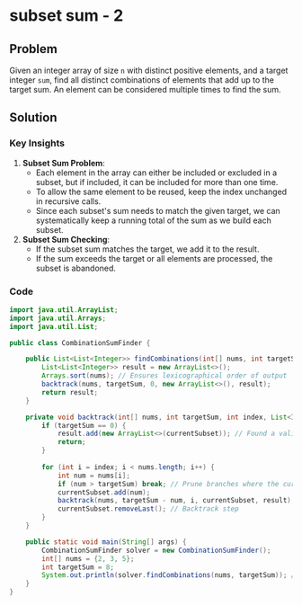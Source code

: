 # subset sum - 2
## Problem
Given an integer array of size `n` with distinct positive elements, and a target integer `sum`, find all distinct combinations of elements that add up to the target sum. An element can be considered multiple times to find the sum.

## Solution
### Key Insights
1. **Subset Sum Problem**:
    - Each element in the array can either be included or excluded in a subset, but if included, it can be included for more than one time.
    - To allow the same element to be reused, keep the index unchanged in recursive calls.
    - Since each subset's sum needs to match the given target, we can systematically keep a running total of the sum as we build each subset.
2. **Subset Sum Checking**:
    - If the subset sum matches the target, we add it to the result.
    - If the sum exceeds the target or all elements are processed, the subset is abandoned.

### Code
```java
import java.util.ArrayList;
import java.util.Arrays;
import java.util.List;

public class CombinationSumFinder {

    public List<List<Integer>> findCombinations(int[] nums, int targetSum) {
        List<List<Integer>> result = new ArrayList<>();
        Arrays.sort(nums); // Ensures lexicographical order of output
        backtrack(nums, targetSum, 0, new ArrayList<>(), result);
        return result;
    }

    private void backtrack(int[] nums, int targetSum, int index, List<Integer> currentSubset, List<List<Integer>> result) {
        if (targetSum == 0) {
            result.add(new ArrayList<>(currentSubset)); // Found a valid combination
            return;
        }
        
        for (int i = index; i < nums.length; i++) {
            int num = nums[i];
            if (num > targetSum) break; // Prune branches where the current element exceeds targetSum
            currentSubset.add(num);
            backtrack(nums, targetSum - num, i, currentSubset, result); // Allow reuse of the current element
            currentSubset.removeLast(); // Backtrack step
        }
    }

    public static void main(String[] args) {
        CombinationSumFinder solver = new CombinationSumFinder();
        int[] nums = {2, 3, 5};
        int targetSum = 8;
        System.out.println(solver.findCombinations(nums, targetSum)); // Expected output: [[2, 2, 2, 2], [2, 3, 3], [3, 5]]
    }
}
```
